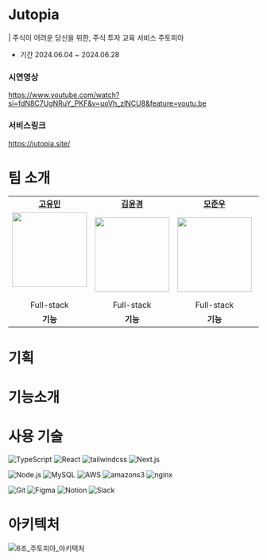 # Jutopia
| 주식이 어려운 당신을 위한, 주식 투자 교육 서비스 주토피아
- 기간 2024.06.04 ~ 2024.06.28
### 시연영상
https://www.youtube.com/watch?si=fdN8C7UgNRuY_PKF&v=uoVh_zlNCU8&feature=youtu.be

### 서비스링크
https://jutopia.site/

# 팀 소개
<table>
  <tbody>
    <tr>
        <td align="center"><a href="https://github.com/ymkdev"><b>고유민</b></td>
        <td align="center"><a href="https://github.com/do-yoongyo2"><b>김윤경</b></td>
        <td align="center"><a href="https://github.com/ijustwannabeme"><b>모준우</b></td>
        <td align="center"><a href="https://github.com/wlsdk9803"><b>박진아</b></td>
        <td align="center"><a href="https://github.com/Onek-2"><b>이원규</b></td>
    </tr>
    <tr>
      <td align="center"><img width = "150px" src="https://avatars.githubusercontent.com/u/97513263?v=4" alt=""/><br /><br /></td>
      <td align="center"><img width = "150px" src="https://avatars.githubusercontent.com/u/164445937?v=4" alt=""/><br /></td>
      <td align="center"><img width = "150px" src="https://avatars.githubusercontent.com/u/83602306?v=4" alt=""/><br /></td>
      <td align="center"><img width = "150px" src="https://avatars.githubusercontent.com/u/103057334?v=4" alt=""/><br /></td>
      <td align="center"><img width = "150px" src="https://avatars.githubusercontent.com/u/85729858?v=4" alt=""/><br /></td>
    </tr>
    <tr>
       <td align="center">Full-stack</td>
       <td align="center">Full-stack</td>
       <td align="center">Full-stack</td>
       <td align="center">Full-stack</td>
       <td align="center">Full-stack</td>
    </tr>
    <tr>
       <td align="center"><b>기능</b> </td>
       <td align="center"><b>기능</b>  </td> 
       <td align="center"><b>기능</b>  </td> 
       <td align="center"><b>기능</b> </td> 
       <td align="center"><b>기능</b> </td> 
    </tr>
  </tbody>
</table>

# 기획


# 기능소개


# 사용 기술
![TypeScript](https://img.shields.io/badge/-TypeScript-000?&logo=TypeScript)
![React](https://img.shields.io/badge/-React-000?&logo=React)
![tailwindcss](https://img.shields.io/badge/-tailwindcss-000?&logo=tailwindcss)
![Next.js](https://img.shields.io/badge/-Next.js-000?&logo=Next.js)

![Node.js](https://img.shields.io/badge/-Node.js-000?&logo=node.js)
![MySQL](https://img.shields.io/badge/-MySQL-000?&logo=MySQL&logoColor=#4479A1)
![AWS](https://img.shields.io/badge/-AWS-000?&logo=Amazon-AWS&logoColor=F90)
![amazons3](https://img.shields.io/badge/-AmazonsS3-000?&logo=Amazon-S3&logoColor=F90)
![nginx](https://img.shields.io/badge/-nginx-000?&logo=nginx&logoColor=#009639)

![Git](https://img.shields.io/badge/-Git-000?&logo=git)
![Figma](https://img.shields.io/badge/-Figma-000?&logo=Figma)
![Notion](https://img.shields.io/badge/-Notion-000?&logo=Notion)
![Slack](https://img.shields.io/badge/-Slack-000?&logo=Slack)


# 아키텍처
![6조_주토피아_아키텍처](https://github.com/PDA-JUTOPIA/.github/assets/85729858/f32b7102-c2bf-4bd6-aa81-5f6a687d3e2c)


